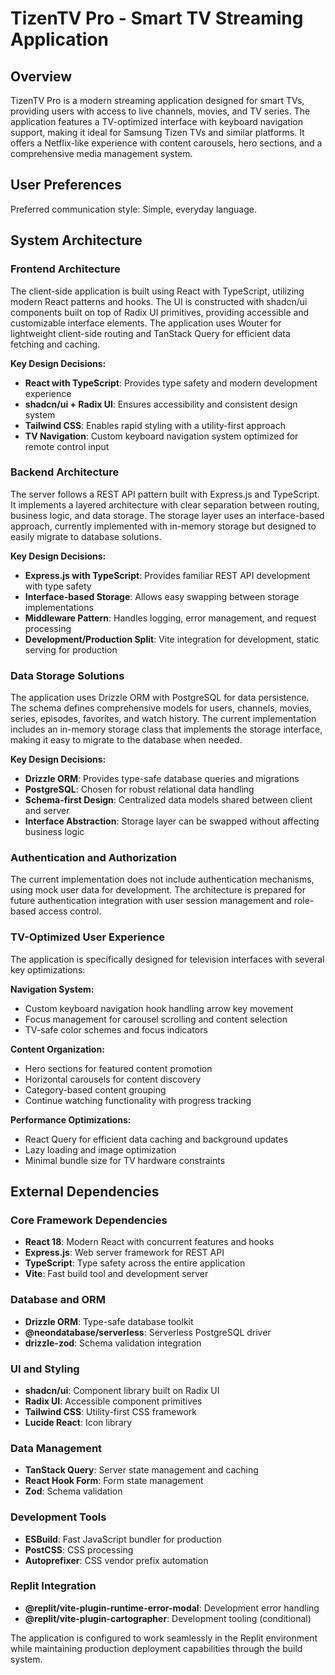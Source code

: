 # TizenTV Pro - Smart TV Streaming Application

## Overview

TizenTV Pro is a modern streaming application designed for smart TVs, providing users with access to live channels, movies, and TV series. The application features a TV-optimized interface with keyboard navigation support, making it ideal for Samsung Tizen TVs and similar platforms. It offers a Netflix-like experience with content carousels, hero sections, and a comprehensive media management system.

## User Preferences

Preferred communication style: Simple, everyday language.

## System Architecture

### Frontend Architecture
The client-side application is built using React with TypeScript, utilizing modern React patterns and hooks. The UI is constructed with shadcn/ui components built on top of Radix UI primitives, providing accessible and customizable interface elements. The application uses Wouter for lightweight client-side routing and TanStack Query for efficient data fetching and caching.

**Key Design Decisions:**
- **React with TypeScript**: Provides type safety and modern development experience
- **shadcn/ui + Radix UI**: Ensures accessibility and consistent design system
- **Tailwind CSS**: Enables rapid styling with a utility-first approach
- **TV Navigation**: Custom keyboard navigation system optimized for remote control input

### Backend Architecture
The server follows a REST API pattern built with Express.js and TypeScript. It implements a layered architecture with clear separation between routing, business logic, and data storage. The storage layer uses an interface-based approach, currently implemented with in-memory storage but designed to easily migrate to database solutions.

**Key Design Decisions:**
- **Express.js with TypeScript**: Provides familiar REST API development with type safety
- **Interface-based Storage**: Allows easy swapping between storage implementations
- **Middleware Pattern**: Handles logging, error management, and request processing
- **Development/Production Split**: Vite integration for development, static serving for production

### Data Storage Solutions
The application uses Drizzle ORM with PostgreSQL for data persistence. The schema defines comprehensive models for users, channels, movies, series, episodes, favorites, and watch history. The current implementation includes an in-memory storage class that implements the storage interface, making it easy to migrate to the database when needed.

**Key Design Decisions:**
- **Drizzle ORM**: Provides type-safe database queries and migrations
- **PostgreSQL**: Chosen for robust relational data handling
- **Schema-first Design**: Centralized data models shared between client and server
- **Interface Abstraction**: Storage layer can be swapped without affecting business logic

### Authentication and Authorization
The current implementation does not include authentication mechanisms, using mock user data for development. The architecture is prepared for future authentication integration with user session management and role-based access control.

### TV-Optimized User Experience
The application is specifically designed for television interfaces with several key optimizations:

**Navigation System:**
- Custom keyboard navigation hook handling arrow key movement
- Focus management for carousel scrolling and content selection
- TV-safe color schemes and focus indicators

**Content Organization:**
- Hero sections for featured content promotion
- Horizontal carousels for content discovery
- Category-based content grouping
- Continue watching functionality with progress tracking

**Performance Optimizations:**
- React Query for efficient data caching and background updates
- Lazy loading and image optimization
- Minimal bundle size for TV hardware constraints

## External Dependencies

### Core Framework Dependencies
- **React 18**: Modern React with concurrent features and hooks
- **Express.js**: Web server framework for REST API
- **TypeScript**: Type safety across the entire application
- **Vite**: Fast build tool and development server

### Database and ORM
- **Drizzle ORM**: Type-safe database toolkit
- **@neondatabase/serverless**: Serverless PostgreSQL driver
- **drizzle-zod**: Schema validation integration

### UI and Styling
- **shadcn/ui**: Component library built on Radix UI
- **Radix UI**: Accessible component primitives
- **Tailwind CSS**: Utility-first CSS framework
- **Lucide React**: Icon library

### Data Management
- **TanStack Query**: Server state management and caching
- **React Hook Form**: Form state management
- **Zod**: Schema validation

### Development Tools
- **ESBuild**: Fast JavaScript bundler for production
- **PostCSS**: CSS processing
- **Autoprefixer**: CSS vendor prefix automation

### Replit Integration
- **@replit/vite-plugin-runtime-error-modal**: Development error handling
- **@replit/vite-plugin-cartographer**: Development tooling (conditional)

The application is configured to work seamlessly in the Replit environment while maintaining production deployment capabilities through the build system.